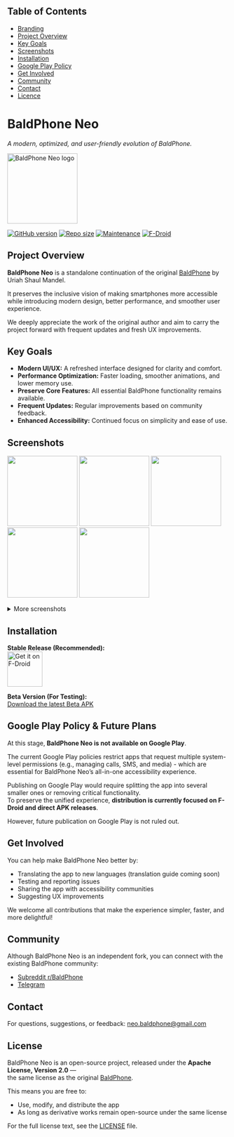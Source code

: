 ## Table of Contents
- [Branding](#baldphone-neo)
- [Project Overview](#project-overview)
- [Key Goals](#key-goals)
- [Screenshots](#screenshots)
- [Installation](#installation)
- [Google Play Policy](#google-play-policy--future-plans)
- [Get Involved](#get-involved)
- [Community](#community)
- [Contact](#contact)
- [Licence](#license)

# BaldPhone Neo
*A modern, optimized, and user-friendly evolution of BaldPhone.*

<img src="logo/rectangle.png" alt="BaldPhone Neo logo" width="160">

[![GitHub version](https://img.shields.io/github/tag/DamianKuzmiak/BaldPhone.svg)](https://github.com/DamianKuzmiak/BaldPhone/releases/latest)
[![Repo size](https://img.shields.io/github/repo-size/DamianKuzmiak/BaldPhone)](https://github.com/DamianKuzmiak/BaldPhone)
[![Maintenance](https://img.shields.io/maintenance/yes/2025)](https://github.com/DamianKuzmiak/BaldPhone)
[![F-Droid](https://img.shields.io/f-droid/v/com.bald.uriah.baldphone)](https://f-droid.org/packages/com.bald.uriah.baldphone/)

## Project Overview
**BaldPhone Neo** is a standalone continuation of the original [BaldPhone](https://github.com/UriahShaulMandel/BaldPhone) by Uriah Shaul Mandel.  

It preserves the inclusive vision of making smartphones more accessible while introducing modern design, better performance, and smoother user experience.

We deeply appreciate the work of the original author and aim to carry the project forward with frequent updates and fresh UX improvements.

## Key Goals
- **Modern UI/UX:** A refreshed interface designed for clarity and comfort.
- **Performance Optimization:** Faster loading, smoother animations, and lower memory use.
- **Preserve Core Features:** All essential BaldPhone functionality remains available.
- **Frequent Updates:** Regular improvements based on community feedback.
- **Enhanced Accessibility:** Continued focus on simplicity and ease of use.

## Screenshots
[<img src="fastlane/metadata/android/en-US/images/phoneScreenshots/homescreen%20white.jpg" width=160>](https://raw.githubusercontent.com/UriahShaulMandel/BaldPhone/master/fastlane/metadata/android/en-US/images/phoneScreenshots/homescreen%20white.jpg)
[<img src="fastlane/metadata/android/en-US/images/phoneScreenshots/recents.jpg" width=160>](https://raw.githubusercontent.com/UriahShaulMandel/BaldPhone/master/fastlane/metadata/android/en-US/images/phoneScreenshots/recents.jpg)
[<img src="fastlane/metadata/android/en-US/images/phoneScreenshots/dialer.jpg" width=160>](https://raw.githubusercontent.com/UriahShaulMandel/BaldPhone/master/fastlane/metadata/android/en-US/images/phoneScreenshots/dialer.jpg)
[<img src="fastlane/metadata/android/en-US/images/phoneScreenshots/contacts.jpg" width=160>](https://raw.githubusercontent.com/UriahShaulMandel/BaldPhone/master/fastlane/metadata/android/en-US/images/phoneScreenshots/contacts.jpg)
[<img src="fastlane/metadata/android/en-US/images/phoneScreenshots/tony.jpg" width=160>](https://raw.githubusercontent.com/UriahShaulMandel/BaldPhone/master/fastlane/metadata/android/en-US/images/phoneScreenshots/tony.jpg)

<details><summary>More screenshots</summary>

[<img src="fastlane/metadata/android/en-US/images/phoneScreenshots/homescreen%20black.jpg" width=160>](https://raw.githubusercontent.com/UriahShaulMandel/BaldPhone/master/fastlane/metadata/android/en-US/images/phoneScreenshots/homescreen%20black.jpg)
[<img src="fastlane/metadata/android/en-US/images/phoneScreenshots/sos.jpg" width=160>](https://raw.githubusercontent.com/UriahShaulMandel/BaldPhone/master/fastlane/metadata/android/en-US/images/phoneScreenshots/sos.jpg)
[<img src="fastlane/metadata/android/en-US/images/phoneScreenshots/keyboard.jpg" width=505.68>](https://raw.githubusercontent.com/UriahShaulMandel/BaldPhone/master/fastlane/metadata/android/en-US/images/phoneScreenshots/keyboard.jpg)
[<img src="fastlane/metadata/android/en-US/images/phoneScreenshots/alarms.jpg" width=160>](https://raw.githubusercontent.com/UriahShaulMandel/BaldPhone/master/fastlane/metadata/android/en-US/images/phoneScreenshots/alarms.jpg)
[<img src="fastlane/metadata/android/en-US/images/phoneScreenshots/alarms%20empty.jpg" width=160>](https://raw.githubusercontent.com/UriahShaulMandel/BaldPhone/master/fastlane/metadata/android/en-US/images/phoneScreenshots/alarms%20empty.jpg)
[<img src="fastlane/metadata/android/en-US/images/phoneScreenshots/pills.jpg" width=160>](https://raw.githubusercontent.com/UriahShaulMandel/BaldPhone/master/fastlane/metadata/android/en-US/images/phoneScreenshots/pills.jpg)
[<img src="fastlane/metadata/android/en-US/images/phoneScreenshots/settings.jpg" width=160>](https://raw.githubusercontent.com/UriahShaulMandel/BaldPhone/master/fastlane/metadata/android/en-US/images/phoneScreenshots/settings.jpg)
[<img src="fastlane/metadata/android/en-US/images/phoneScreenshots/video%20tutorials.jpg" width=160>](https://raw.githubusercontent.com/UriahShaulMandel/BaldPhone/master/fastlane/metadata/android/en-US/images/phoneScreenshots/video%20tutorials.jpg)
</details>

## Installation
**Stable Release (Recommended):**  
[<img src="https://fdroid.gitlab.io/artwork/badge/get-it-on.png" alt="Get it on F-Droid" height="80">](https://f-droid.org/packages/com.bald.uriah.baldphone)

**Beta Version (For Testing):**  
[Download the latest Beta APK](https://github.com/UriahShaulMandel/BaldPhoneCompanion/raw/master/apks/master/tmp_apk.apk)

## Google Play Policy & Future Plans
At this stage, **BaldPhone Neo is not available on Google Play**.

The current Google Play policies restrict apps that request multiple system-level permissions (e.g., managing calls, SMS, and media) - which are essential for BaldPhone Neo’s all-in-one accessibility experience.

Publishing on Google Play would require splitting the app into several smaller ones or removing critical functionality.  
To preserve the unified experience, **distribution is currently focused on F-Droid and direct APK releases**.

However, future publication on Google Play is not ruled out.  

## Get Involved
You can help make BaldPhone Neo better by:
- Translating the app to new languages (translation guide coming soon)
- Testing and reporting issues
- Sharing the app with accessibility communities
- Suggesting UX improvements

We welcome all contributions that make the experience simpler, faster, and more delightful!

## Community
Although BaldPhone Neo is an independent fork, you can connect with the existing BaldPhone community:
- [Subreddit r/BaldPhone](https://www.reddit.com/r/BaldPhone/)
- [Telegram](https://t.me/BaldPhone)

## Contact
For questions, suggestions, or feedback: [neo.baldphone@gmail.com](mailto:neo.baldphone@gmail.com?subject=[GitHub]%20BaldPhone%20Neo)

## License
BaldPhone Neo is an open-source project, released under the **Apache License, Version 2.0** —  
the same license as the original [BaldPhone](https://github.com/UriahShaulMandel/BaldPhone).

This means you are free to:
- Use, modify, and distribute the app
- As long as derivative works remain open-source under the same license

For the full license text, see the [LICENSE](LICENSE) file.
